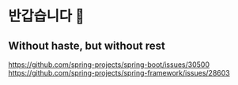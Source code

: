 # 반갑습니다 🙌

## Without haste, but without rest


https://github.com/spring-projects/spring-boot/issues/30500  
https://github.com/spring-projects/spring-framework/issues/28603
